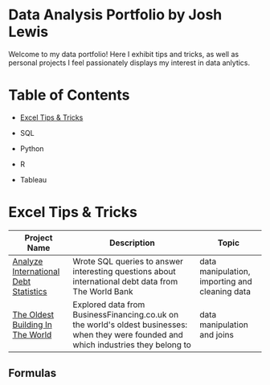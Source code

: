 # **Data Analysis Portfolio by Josh Lewis**
Welcome to my data portfolio! Here I exhibit tips and tricks, as well as personal projects I feel passionately displays my interest in data anlytics.
# Table of Contents
- [Excel Tips & Tricks](#Excel-Tips-&-Tricks)
  
- SQL

- Python

- R

- Tableau

# Excel Tips & Tricks
Project Name  | Description   |  Topic
------------- | ------------- | ------------------
[Analyze International Debt Statistics](https://github.com/kamararichards/SQL-Portfolio-Projects/tree/main/Analyze_International_Debt_Statistics)  | Wrote SQL queries to answer interesting questions about international debt data from The World Bank  | data manipulation, importing and cleaning data
[The Oldest Building In The World](https://github.com/kamararichards/SQL-Portfolio-Projects/tree/main/The_Oldest_Building_In_The_World_2)  | Explored data from BusinessFinancing.co.uk on the world's oldest businesses: when they were founded and which industries they belong to | data manipulation and joins


## Formulas
